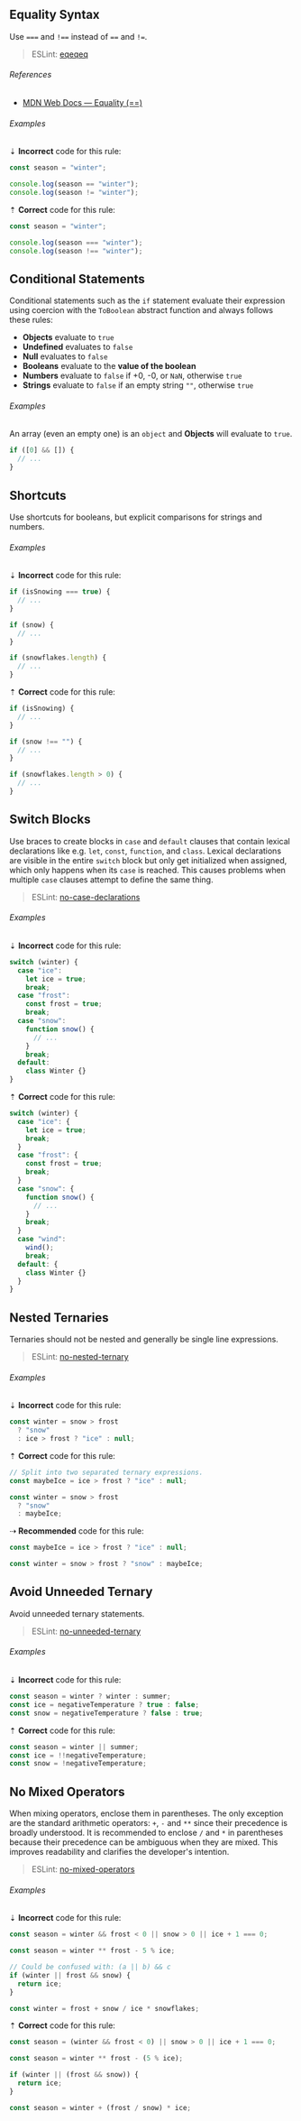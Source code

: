 <!--lint disable no-duplicate-headings-->

## Equality Syntax

Use `===` and `!==` instead of `==` and `!=`.

> ESLint: [eqeqeq][1]

###### References

- [MDN Web Docs — Equality (==)][6]

###### Examples

⇣ **Incorrect** code for this rule:

```js
const season = "winter";

console.log(season == "winter");
console.log(season != "winter");
```

⇡ **Correct** code for this rule:

```js
const season = "winter";

console.log(season === "winter");
console.log(season !== "winter");
```

## Conditional Statements

Conditional statements such as the `if` statement evaluate their expression using coercion with the `ToBoolean` abstract function and always follows these rules:

- **Objects** evaluate to `true`
- **Undefined** evaluates to `false`
- **Null** evaluates to `false`
- **Booleans** evaluate to the **value of the boolean**
- **Numbers** evaluate to `false` if +0, -0, or `NaN`, otherwise `true`
- **Strings** evaluate to `false` if an empty string `""`, otherwise `true`

###### Examples

An array (even an empty one) is an `object` and **Objects** will evaluate to `true`.

```js
if ([0] && []) {
  // ...
}
```

## Shortcuts

Use shortcuts for booleans, but explicit comparisons for strings and numbers.

###### Examples

⇣ **Incorrect** code for this rule:

```js
if (isSnowing === true) {
  // ...
}
```

```js
if (snow) {
  // ...
}
```

```js
if (snowflakes.length) {
  // ...
}
```

⇡ **Correct** code for this rule:

```js
if (isSnowing) {
  // ...
}
```

```js
if (snow !== "") {
  // ...
}
```

```js
if (snowflakes.length > 0) {
  // ...
}
```

## Switch Blocks

Use braces to create blocks in `case` and `default` clauses that contain lexical declarations like e.g. `let`, `const`, `function`, and `class`. Lexical declarations are visible in the entire `switch` block but only get initialized when assigned, which only happens when its `case` is reached. This causes problems when multiple `case` clauses attempt to define the same thing.

> ESLint: [no-case-declarations][2]

###### Examples

⇣ **Incorrect** code for this rule:

```js
switch (winter) {
  case "ice":
    let ice = true;
    break;
  case "frost":
    const frost = true;
    break;
  case "snow":
    function snow() {
      // ...
    }
    break;
  default:
    class Winter {}
}
```

⇡ **Correct** code for this rule:

```js
switch (winter) {
  case "ice": {
    let ice = true;
    break;
  }
  case "frost": {
    const frost = true;
    break;
  }
  case "snow": {
    function snow() {
      // ...
    }
    break;
  }
  case "wind":
    wind();
    break;
  default: {
    class Winter {}
  }
}
```

## Nested Ternaries

Ternaries should not be nested and generally be single line expressions.

> ESLint: [no-nested-ternary][4]

###### Examples

⇣ **Incorrect** code for this rule:

<!--lint disable no-missing-blank-lines-->
<!-- prettier-ignore -->
```js
const winter = snow > frost
  ? "snow"
  : ice > frost ? "ice" : null;
```

⇡ **Correct** code for this rule:

<!-- prettier-ignore -->
```js
// Split into two separated ternary expressions.
const maybeIce = ice > frost ? "ice" : null;

const winter = snow > frost
  ? "snow"
  : maybeIce;
```

<!--lint enable no-missing-blank-lines-->

⇢ **Recommended** code for this rule:

```js
const maybeIce = ice > frost ? "ice" : null;

const winter = snow > frost ? "snow" : maybeIce;
```

## Avoid Unneeded Ternary

Avoid unneeded ternary statements.

> ESLint: [no-unneeded-ternary][5]

###### Examples

⇣ **Incorrect** code for this rule:

```js
const season = winter ? winter : summer;
const ice = negativeTemperature ? true : false;
const snow = negativeTemperature ? false : true;
```

⇡ **Correct** code for this rule:

```js
const season = winter || summer;
const ice = !!negativeTemperature;
const snow = !negativeTemperature;
```

## No Mixed Operators

When mixing operators, enclose them in parentheses. The only exception are the standard arithmetic operators: `+`, `-` and `**` since their precedence is broadly understood. It is recommended to enclose `/` and `*` in parentheses because their precedence can be ambiguous when they are mixed. This improves readability and clarifies the developer's intention.

> ESLint: [no-mixed-operators][3]

###### Examples

⇣ **Incorrect** code for this rule:

<!--lint disable no-missing-blank-lines-->
<!-- prettier-ignore -->
```js
const season = winter && frost < 0 || snow > 0 || ice + 1 === 0;
```

<!-- prettier-ignore -->
```js
const season = winter ** frost - 5 % ice;
```

<!-- prettier-ignore -->
```js
// Could be confused with: (a || b) && c
if (winter || frost && snow) {
  return ice;
}
```

<!-- prettier-ignore -->
```js
const winter = frost + snow / ice * snowflakes;
```

<!--lint enable no-missing-blank-lines-->

⇡ **Correct** code for this rule:

```js
const season = (winter && frost < 0) || snow > 0 || ice + 1 === 0;
```

```js
const season = winter ** frost - (5 % ice);
```

```js
if (winter || (frost && snow)) {
  return ice;
}
```

```js
const season = winter + (frost / snow) * ice;
```

[1]: https://eslint.org/docs/latest/rules/eqeqeq
[2]: https://eslint.org/docs/latest/rules/no-case-declarations
[3]: https://eslint.org/docs/latest/rules/no-mixed-operators
[4]: https://eslint.org/docs/latest/rules/no-nested-ternary
[5]: https://eslint.org/docs/latest/rules/no-unneeded-ternary
[6]: https://developer.mozilla.org/en-US/docs/Web/JavaScript/Reference/Operators/Equality
